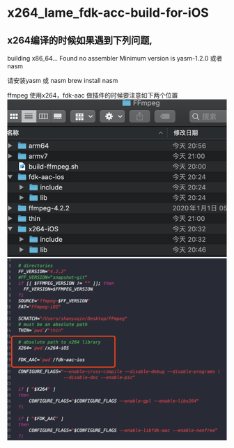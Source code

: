 # x264_lame_fdk-acc-build-for-iOS

## x264编译的时候如果遇到下列问题,
building x86_64...
Found no assembler
Minimum version is yasm-1.2.0  或者  nasm

请安装yasm 或  nasm 
brew install nasm


ffmpeg 使用x264，fdk-aac 做插件的时候要注意如下两个位置
![文件目录](https://github.com/shanyuqin/x264_lame_fdk-acc-build-for-iOS/blob/master/ffmpeg-img1.png)
![脚本改写](https://github.com/shanyuqin/x264_lame_fdk-acc-build-for-iOS/blob/master/ffmpeg-img2.png)
